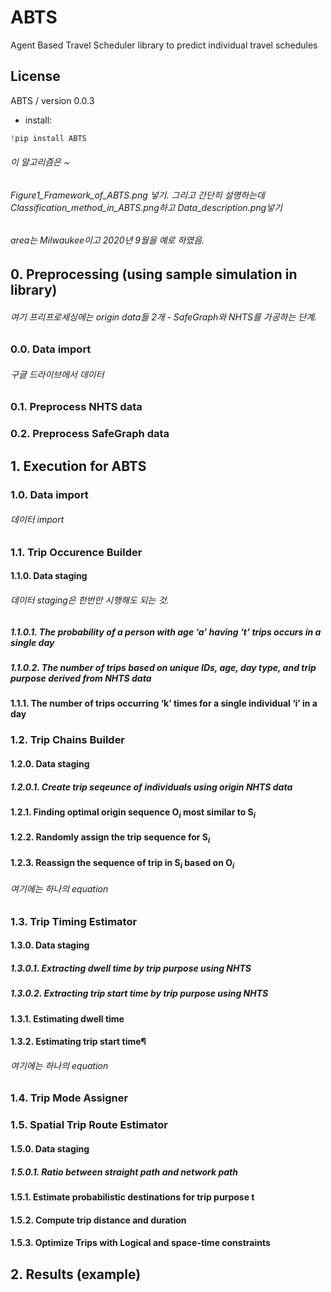 # ABTS
Agent Based Travel Scheduler library to predict individual travel schedules


## License
ABTS / version 0.0.3
- install:

```python
!pip install ABTS
```

###### 이 알고리즘은 ~

###### Figure1_Framework_of_ABTS.png 넣기. 그리고 간단히 설명하는데 Classification_method_in_ABTS.png하고 Data_description.png넣기

###### area는 Milwaukee이고 2020년 9월을 예로 하였음.




## 0. Preprocessing (using sample simulation in library)

###### 여기 프리프로세싱에는 origin data들 2개 - SafeGraph와 NHTS를 가공하는 단계.

### 0.0. Data import

###### 구글 드라이브에서 데이터 


### 0.1. Preprocess NHTS data


### 0.2. Preprocess SafeGraph data


## 1. Execution for ABTS

### 1.0. Data import

###### 데이터 import


### 1.1. Trip Occurence Builder


#### 1.1.0. Data staging
###### 데이터 staging은 한번만 시행해도 되는 것.

##### 1.1.0.1. The probability of a person with age ‘a’ having ‘t’ trips occurs in a single day


##### 1.1.0.2. The number of trips based on unique IDs, age, day type, and trip purpose derived from NHTS data



#### 1.1.1. The number of trips occurring ‘k’ times for a single individual ‘i’ in a day





### 1.2. Trip Chains Builder

#### 1.2.0. Data staging

##### 1.2.0.1. Create trip seqeunce of individuals using origin NHTS data

#### 1.2.1. Finding optimal origin sequence O<i><sub>i</sub></i> most similar to S<i><sub>i</sub></i>
#### 1.2.2. Randomly assign the trip sequence for S<i><sub>i</sub></i>
#### 1.2.3. Reassign the sequence of trip in S<i><sub>i</sub></i> based on O<i><sub>i</sub></i>

###### 여기에는 하나의 equation



### 1.3. Trip Timing Estimator

#### 1.3.0. Data staging

##### 1.3.0.1. Extracting dwell time by trip purpose using NHTS


##### 1.3.0.2. Extracting trip start time by trip purpose using NHTS


#### 1.3.1. Estimating dwell time
#### 1.3.2. Estimating trip start time¶

###### 여기에는 하나의 equation


### 1.4. Trip Mode Assigner



### 1.5. Spatial Trip Route Estimator

#### 1.5.0. Data staging

##### 1.5.0.1. Ratio between straight path and network path


#### 1.5.1. Estimate probabilistic destinations for trip purpose t


#### 1.5.2. Compute trip distance and duration



#### 1.5.3. Optimize Trips with Logical and space-time constraints





## 2. Results (example)